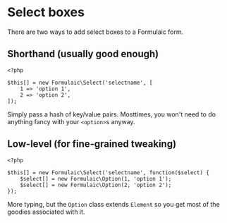 # Select boxes

There are two ways to add select boxes to a Formulaic form.

## Shorthand (usually good enough)

    <?php

    $this[] = new Formulaic\Select('selectname', [
        1 => 'option 1',
        2 => 'option 2',
    ]);

Simply pass a hash of key/value pairs. Mosttimes, you won't need to do
anything fancy with your `<option>`s anyway.

## Low-level (for fine-grained tweaking)

    <?php

    $this[] = new Formulaic\Select('selectname', function($select) {
        $select[] = new Formulaic\Option(1, 'option 1');
        $select[] = new Formulaic\Option(2, 'option 2');
    });

More typing, but the `Option` class extends `Element` so you get most of the
goodies associated with it.
